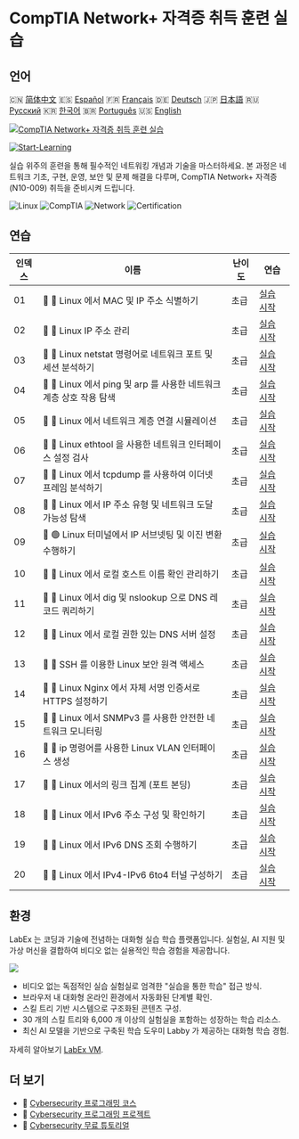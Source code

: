 # CompTIA Network+ 자격증 취득 훈련 실습

## 언어

🇨🇳 [简体中文](README_zh.md) 🇪🇸 [Español](README_es.md) 🇫🇷 [Français](README_fr.md) 🇩🇪 [Deutsch](README_de.md) 🇯🇵 [日本語](README_ja.md) 🇷🇺 [Русский](README_ru.md) 🇰🇷 [한국어](README_ko.md) 🇧🇷 [Português](README_pt.md) 🇺🇸 [English](README.md) 

[![CompTIA Network+ 자격증 취득 훈련 실습](https://cover-creator.labex.io/comptia-network-plus-training-labs.png?lang=ko)](https://labex.io/ko/courses/comptia-network-plus-training-labs)

[![Start-Learning](https://img.shields.io/badge/Start-Learning-whitesmoke?style=for-the-badge)](https://labex.io/ko/courses/comptia-network-plus-training-labs)

실습 위주의 훈련을 통해 필수적인 네트워킹 개념과 기술을 마스터하세요. 본 과정은 네트워크 기초, 구현, 운영, 보안 및 문제 해결을 다루며, CompTIA Network+ 자격증 (N10-009) 취득을 준비시켜 드립니다.

![Linux](https://img.shields.io/badge/Linux-whitesmoke?style=for-the-badge&logo=linux)
![CompTIA](https://img.shields.io/badge/CompTIA-whitesmoke?style=for-the-badge&logo=comptia)
![Network](https://img.shields.io/badge/Network-whitesmoke?style=for-the-badge&logo=network)
![Certification](https://img.shields.io/badge/Certification-whitesmoke?style=for-the-badge&logo=certification)


## 연습

|   인덱스 | 이름                                                                | 난이도   | 연습                                                                                                                                                 |
|----------|---------------------------------------------------------------------|----------|------------------------------------------------------------------------------------------------------------------------------------------------------|
|       01 | 📖 🔵 Linux 에서 MAC 및 IP 주소 식별하기                            | 초급     | <a target='_blank' href='https://labex.io/ko/tutorials/linux-identify-mac-and-ip-addresses-in-linux-592731'>실습 시작</a>                            |
|       02 | 📖 🔵 Linux IP 주소 관리                                            | 초급     | <a target='_blank' href='https://labex.io/ko/tutorials/linux-manage-ip-addressing-in-linux-592736'>실습 시작</a>                                     |
|       03 | 📖 🔵 Linux netstat 명령어로 네트워크 포트 및 세션 분석하기         | 초급     | <a target='_blank' href='https://labex.io/ko/tutorials/linux-analyze-network-ports-and-sessions-with-netstat-in-linux-592741'>실습 시작</a>          |
|       04 | 📖 🔵 Linux 에서 ping 및 arp 를 사용한 네트워크 계층 상호 작용 탐색 | 초급     | <a target='_blank' href='https://labex.io/ko/tutorials/linux-explore-network-layer-interaction-with-ping-and-arp-in-linux-592746'>실습 시작</a>      |
|       05 | 📖 🔵 Linux 에서 네트워크 계층 연결 시뮬레이션                      | 초급     | <a target='_blank' href='https://labex.io/ko/tutorials/linux-simulate-network-layer-connectivity-in-linux-592752'>실습 시작</a>                      |
|       06 | 📖 🔵 Linux ethtool 을 사용한 네트워크 인터페이스 설정 검사         | 초급     | <a target='_blank' href='https://labex.io/ko/tutorials/linux-examine-network-interface-settings-with-ethtool-in-linux-592759'>실습 시작</a>          |
|       07 | 📖 🔵 Linux 에서 tcpdump 를 사용하여 이더넷 프레임 분석하기         | 초급     | <a target='_blank' href='https://labex.io/ko/tutorials/linux-analyze-ethernet-frames-with-tcpdump-in-linux-592765'>실습 시작</a>                     |
|       08 | 📖 🔵 Linux 에서 IP 주소 유형 및 네트워크 도달 가능성 탐색          | 초급     | <a target='_blank' href='https://labex.io/ko/tutorials/linux-explore-ip-address-types-and-reachability-in-linux-592780'>실습 시작</a>                |
|       09 | 📖 🟢 Linux 터미널에서 IP 서브넷팅 및 이진 변환 수행하기            | 초급     | <a target='_blank' href='https://labex.io/ko/tutorials/linux-perform-ip-subnetting-and-binary-conversion-in-the-linux-terminal-592782'>실습 시작</a> |
|       10 | 📖 🔵 Linux 에서 로컬 호스트 이름 확인 관리하기                     | 초급     | <a target='_blank' href='https://labex.io/ko/tutorials/linux-manage-local-hostname-resolution-in-linux-592792'>실습 시작</a>                         |
|       11 | 📖 🔵 Linux 에서 dig 및 nslookup 으로 DNS 레코드 쿼리하기           | 초급     | <a target='_blank' href='https://labex.io/ko/tutorials/linux-query-dns-records-in-linux-with-dig-and-nslookup-592796'>실습 시작</a>                  |
|       12 | 📖 🔵 Linux 에서 로컬 권한 있는 DNS 서버 설정                       | 초급     | <a target='_blank' href='https://labex.io/ko/tutorials/linux-set-up-a-local-authoritative-dns-server-on-linux-592803'>실습 시작</a>                  |
|       13 | 📖 🔵 SSH 를 이용한 Linux 보안 원격 액세스                          | 초급     | <a target='_blank' href='https://labex.io/ko/tutorials/linux-secure-remote-access-in-linux-with-ssh-592816'>실습 시작</a>                            |
|       14 | 📖 🔵 Linux Nginx 에서 자체 서명 인증서로 HTTPS 설정하기            | 초급     | <a target='_blank' href='https://labex.io/ko/tutorials/linux-https-with-a-self-signed-certificate-on-nginx-in-linux-592820'>실습 시작</a>            |
|       15 | 📖 🔵 Linux 에서 SNMPv3 를 사용한 안전한 네트워크 모니터링          | 초급     | <a target='_blank' href='https://labex.io/ko/tutorials/linux-secure-network-monitoring-with-snmpv3-in-linux-592826'>실습 시작</a>                    |
|       16 | 📖 🔵 ip 명령어를 사용한 Linux VLAN 인터페이스 생성                 | 초급     | <a target='_blank' href='https://labex.io/ko/tutorials/linux-create-vlan-interfaces-in-linux-using-the-ip-command-592842'>실습 시작</a>              |
|       17 | 📖 🔵 Linux 에서의 링크 집계 (포트 본딩)                            | 초급     | <a target='_blank' href='https://labex.io/ko/tutorials/linux-link-aggregation-port-bonding-in-linux-592851'>실습 시작</a>                            |
|       18 | 📖 🔵 Linux 에서 IPv6 주소 구성 및 확인하기                         | 초급     | <a target='_blank' href='https://labex.io/ko/tutorials/linux-configure-and-verify-ipv6-addresses-in-linux-592858'>실습 시작</a>                      |
|       19 | 📖 🔵 Linux 에서 IPv6 DNS 조회 수행하기                             | 초급     | <a target='_blank' href='https://labex.io/ko/tutorials/linux-perform-ipv6-dns-lookups-in-linux-592862'>실습 시작</a>                                 |
|       20 | 📖 🔵 Linux 에서 IPv4-IPv6 6to4 터널 구성하기                       | 초급     | <a target='_blank' href='https://labex.io/ko/tutorials/linux-configure-an-ipv4-to-ipv6-6to4-tunnel-in-linux-592867'>실습 시작</a>                    |

## 환경

LabEx 는 코딩과 기술에 전념하는 대화형 실습 학습 플랫폼입니다. 실험실, AI 지원 및 가상 머신을 결합하여 비디오 없는 실용적인 학습 경험을 제공합니다.

![](https://tutorial-screenshot.getvm.io/images/vm-1725247253.png)

- 비디오 없는 독점적인 실습 실험실로 엄격한 "실습을 통한 학습" 접근 방식.
- 브라우저 내 대화형 온라인 환경에서 자동화된 단계별 확인.
- 스킬 트리 기반 시스템으로 구조화된 콘텐츠 구성.
- 30 개의 스킬 트리와 6,000 개 이상의 실험실을 포함하는 성장하는 학습 리소스.
- 최신 AI 모델을 기반으로 구축된 학습 도우미 Labby 가 제공하는 대화형 학습 경험.

자세히 알아보기 [LabEx VM](https://support.labex.io/using-labex/virtual-machine).

## 더 보기

- 🔗 [Cybersecurity 프로그래밍 코스](https://github.com/labex-labs/awesome-programming-courses)
- 🔗 [Cybersecurity 프로그래밍 프로젝트](https://github.com/labex-labs/awesome-programming-projects)
- 🔗 [Cybersecurity 무료 튜토리얼](https://github.com/labex-labs/cybersecurity-free-tutorials)

